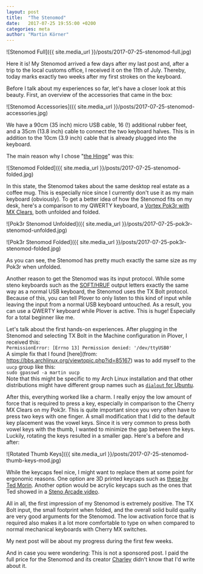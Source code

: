 ```yaml
---
layout: post
title:  "The Stenomod"
date:   2017-07-25 19:55:00 +0200
categories: meta 
author: "Martin Körner" 
---
```


![Stenomod Full]({{ site.media_url }}/posts/2017-07-25-stenomod-full.jpg)

Here it is! My Stenomod arrived a few days after my last post and, after a trip to the local customs office, I received it on the 11th of July. 
Thereby, today marks exactly two weeks after my first strokes on the keyboard.

Before I talk about my experiences so far, let's have a closer look at this beauty.
First, an overview of the accessories that came in the box:

![Stenomod Accessories]({{ site.media_url }}/posts/2017-07-25-stenomod-accessories.jpg)

We have a 90cm (35 inch) micro USB cable, 16 (!) additional rubber feet, and a 35cm (13.8 inch) cable to connect the two keyboard halves. This is in addition to the 10cm (3.9 inch) cable that is already plugged into the keyboard.

The main reason why I chose "[the Hinge](https://stenomod.blogspot.de/2017/06/a-new-option.html)" was this:

![Stenomod Folded]({{ site.media_url }}/posts/2017-07-25-stenomod-folded.jpg)

In this state, the Stenomod takes about the same desktop real estate as a coffee mug.
This is especially nice since I currently don't use it as my main keyboard (obviously).
To get a better idea of how the Stenomod fits on my desk, here's a comparison to my QWERTY keyboard, a [Vortex Pok3r with MX Clears](http://www.vortexgear.tw/vortex2_2.asp?kind=47&kind2=220&kind3=&kind4=1010), both unfolded and folded.

![Pok3r Stenomod Unfolded]({{ site.media_url }}/posts/2017-07-25-pok3r-stenomod-unfolded.jpg)

![Pok3r Stenomod Folded]({{ site.media_url }}/posts/2017-07-25-pok3r-stenomod-folded.jpg)

As you can see, the Stenomod has pretty much exactly the same size as my Pok3r when unfolded.

Another reason to get the Stenomod was its input protocol.
While some steno keyboards such as the [SOFT/HRUF](https://softhruf.love/) output letters exactly the same way as a normal USB keyboard, the Stenomod uses the TX Bolt protocol.
Because of this, you can tell Plover to only listen to this kind of input while leaving the input from a normal USB keyboard untouched.
As a result, you can use a QWERTY keyboard while Plover is active.
This is huge!
Especially for a total beginner like me.

Let's talk about the first hands-on experiences.
After plugging in the Stenomod and selecting TX Bolt in the Machine configuration in Plover, I received this:  
`PermissionError: [Errno 13] Permission denied: '/dev/ttyUSB0'`  
A simple fix that I found [here](from: https://bbs.archlinux.org/viewtopic.php?id=85167) was to add myself to the `uucp` group like this:  
`sudo gpasswd -a martin uucp`  
Note that this might be specific to my Arch Linux installation and that other distributions might have different group names such as [`dialout` for Ubuntu](https://askubuntu.com/a/210230).

After this, everything worked like a charm.
I really enjoy the low amount of force that is required to press a key, especially in comparison to the Cherry MX Clears on my Pok3r.
This is quite important since you very often have to press two keys with one finger.
A small modification that I did to the default key placement was the vowel keys.
Since it is very common to press both vowel keys with the thumb, I wanted to minimize the gap between the keys.
Luckily, rotating the keys resulted in a smaller gap.
Here's a before and after:

![Rotated Thumb Keys]({{ site.media_url }}/posts/2017-07-25-stenomod-thumb-keys-mod.jpg)

While the keycaps feel nice, I might want to replace them at some point for ergonomic reasons.
One option are 3D printed keycaps such as [these by Ted Morin](https://twitter.com/morinted/status/794596103844925442).
Another option would be acrylic keycaps such as the ones that Ted showed in a [Steno Arcade video](https://www.twitch.tv/videos/161707578).

All in all, the first impression of my Stenomod is extremely positive.
The TX Bolt input, the small footprint when folded, and the overall solid build quality are very good arguments for the Stenomod.
The low activation force that is required also makes it a lot more comfortable to type on when compared to normal mechanical keyboards with Cherry MX switches.

My next post will be about my progress during the first few weeks.

And in case you were wondering: This is not a sponsored post.
I paid the full price for the Stenomod and its creator [Charley](https://plus.google.com/107156479981746619145) didn't know that I'd write about it.
